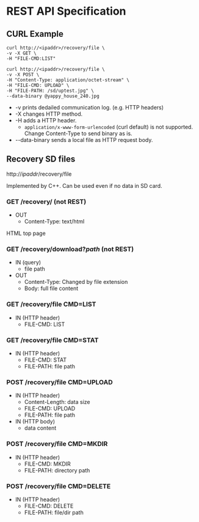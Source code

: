 # REST API Specification

## CURL Example
```
curl http://<ipaddr>/recovery/file \
-v -X GET \
-H "FILE-CMD:LIST"
```

```
curl http://<ipaddr>/recovery/file \
-v -X POST \
-H "Content-Type: application/octet-stream" \
-H "FILE-CMD: UPLOAD" \
-H "FILE-PATH: /sd/uptest.jpg" \
--data-binary @yappy_house_240.jpg
```

* -v prints dedailed communication log. (e.g. HTTP headers)
* -X changes HTTP method.
* -H adds a HTTP header.
  * `application/x-www-form-urlencoded` (curl default) is not supported.
    Change Content-Type to send binary as is.
* --data-binary sends a local file as HTTP request body.


## Recovery SD files
http://_ipaddr_/recovery/file

Implemented by C++.
Can be used even if no data in SD card.

### GET /recovery/ (not REST)
* OUT
  * Content-Type: text/html

HTML top page

### GET /recovery/download?_path_ (not REST)
* IN (query)
  * file path
* OUT
  * Content-Type: Changed by file extension
  * Body: full file content

### GET /recovery/file CMD=LIST
* IN (HTTP header)
  * FILE-CMD: LIST

### GET /recovery/file CMD=STAT
* IN (HTTP header)
  * FILE-CMD: STAT
  * FILE-PATH: file path

### POST /recovery/file CMD=UPLOAD
* IN (HTTP header)
  * Content-Length: data size
  * FILE-CMD: UPLOAD
  * FILE-PATH: file path
* IN (HTTP body)
  * data content

### POST /recovery/file CMD=MKDIR
* IN (HTTP header)
  * FILE-CMD: MKDIR
  * FILE-PATH: directory path

### POST /recovery/file CMD=DELETE
* IN (HTTP header)
  * FILE-CMD: DELETE
  * FILE-PATH: file/dir path
